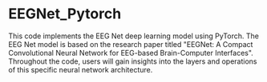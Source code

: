 # EEGNet_Pytorch
This code implements the EEG Net deep learning model using PyTorch. The EEG Net model is based on the research paper titled "EEGNet: A Compact Convolutional Neural Network for EEG-based Brain-Computer Interfaces". Throughout the code, users will gain insights into the layers and operations of this specific neural network architecture.

